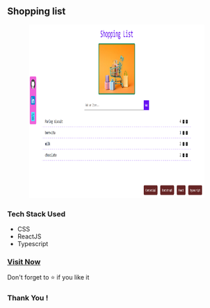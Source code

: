## Shopping list
<p align="center">
 <a href="https://prachi-shopping-list.netlify.app/">
 <img src="./public/ui.png"height='400'width='80%'/>
 </a>
 </p>
<h3>Tech Stack Used</h3>
 <ul>
  <li>CSS</li>
  <li>ReactJS</li>
  <li>Typescript</li>
 </ul>
 
<h3><a href="https://prachi-shopping-list.netlify.app/">Visit Now</a></h3>
<p>Don't forget to ⭐ if you like it</p>

<h3>Thank You !</h3>
<br>

    



<!-- to run : npm run dev -->
<!-- npm install react-hook-form -->
